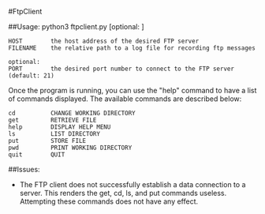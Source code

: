 #FtpClient

##Usage: python3 ftpclient.py <HOST> <FILENAME> [optional: <PORT>]

    HOST        the host address of the desired FTP server
    FILENAME    the relative path to a log file for recording ftp messages

    optional:
    PORT        the desired port number to connect to the FTP server (default: 21)


Once the program is running, you can use the "help" command to have a list of 
commands displayed. The available commands are described below:

    cd          CHANGE WORKING DIRECTORY
    get         RETRIEVE FILE
    help        DISPLAY HELP MENU
    ls          LIST DIRECTORY
    put         STORE FILE
    pwd         PRINT WORKING DIRECTORY
    quit        QUIT

##Issues:
- The FTP client does not successfully establish a data connection to a server. This renders the get, cd, ls, and put commands useless. Attempting these commands does not have any effect.